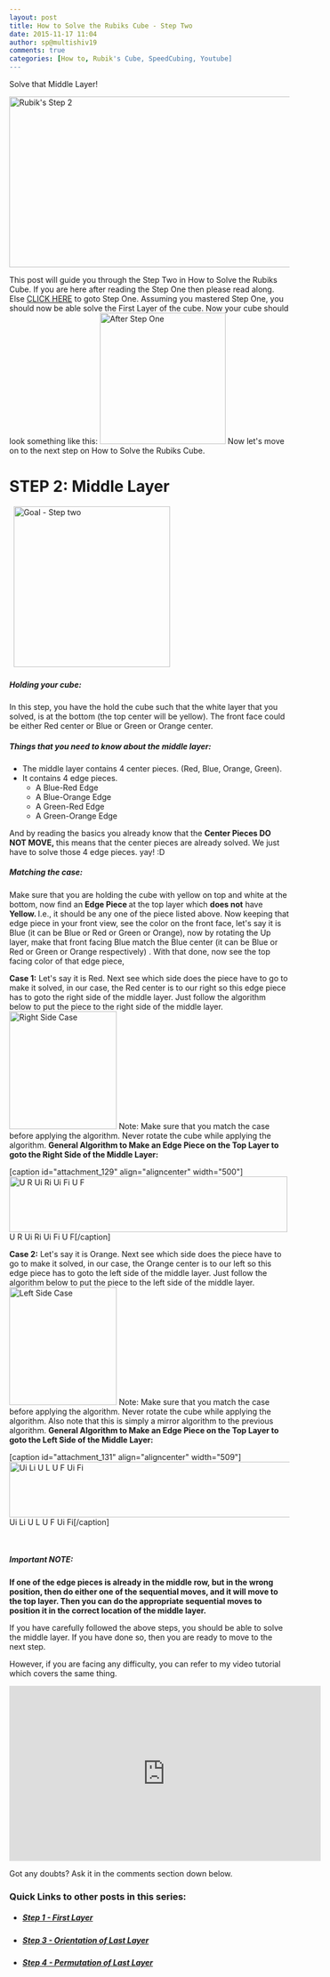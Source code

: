 ```yaml
---
layout: post
title: How to Solve the Rubiks Cube - Step Two
date: 2015-11-17 11:04
author: sp@multishiv19
comments: true
categories: [How to, Rubik's Cube, SpeedCubing, Youtube]
---
```


Solve that Middle Layer!

<p><img class="aligncenter size-large wp-image-218" src="http://www.shivaprasad.me/blog/wp-content/uploads/2015/11/Rubiks-Step-2-1024x307.png" alt="Rubik's Step 2" width="1024" height="307" /></p><p>This post will guide you through the Step Two in How to Solve the Rubiks Cube. <!--more--> If you are here after reading the Step One then please read along. Else <a href="http://www.shivaprasad.me/how-to-solve-the-rubiks-cube/">CLICK HERE</a> to goto Step One. Assuming you mastered Step One, you should now be able solve the First Layer of the cube. Now your cube should look something like this: <a href="http://www.shivaprasad.me/blog/wp-content/uploads/2015/11/After-Step-One.png"><img class="aligncenter size-full wp-image-123" src="http://www.shivaprasad.me/blog/wp-content/uploads/2015/11/After-Step-One.png" alt="After Step One" width="226" height="236" /></a> Now let's move on to the next step on How to Solve the Rubiks Cube.</p><h1>STEP 2: Middle Layer</h1><p>  <img class="aligncenter wp-image-127 size-full" src="http://www.shivaprasad.me/blog/wp-content/uploads/2015/11/Goal1.png" alt="Goal - Step two" width="281" height="289" /></p><h5>Holding your cube:</h5><p>In this step, you have the hold the cube such that the white layer that you solved, is at the bottom (the top center will be yellow). The front face could be either Red center or Blue or Green or Orange center.</p><h5>Things that you need to know about the middle layer:</h5><ul><li>The middle layer contains 4 center pieces. (Red, Blue, Orange, Green).</li><li>It contains 4 edge pieces.<ul><li>A Blue-Red Edge</li><li>A Blue-Orange Edge</li><li>A Green-Red Edge</li><li>A Green-Orange Edge</li></ul></li></ul><p>And by reading the basics you already know that the <strong>Center Pieces DO NOT MOVE, </strong>this means that the center pieces are already solved. We just have to solve those 4 edge pieces. yay! :D</p><h5>Matching the case:</h5><p>Make sure that you are holding the cube with yellow on top and white at the bottom, now find an <strong>Edge Piece </strong>at the top layer which <strong>does not</strong> have <strong>Yellow. </strong>I.e., it should be any one of the piece listed above. Now keeping that edge piece in your front view, see the color on the front face, let's say it is Blue (it can be Blue or Red or Green or Orange), now by rotating the Up layer, make that front facing Blue match the Blue center (it can be Blue or Red or Green or Orange respectively) . With that done, now see the top facing color of that edge piece,</p><p><strong>Case 1:</strong> Let's say it is Red. Next see which side does the piece have to go to make it solved, in our case, the Red center is to our right so this edge piece has to goto the right side of the middle layer. Just follow the algorithm below to put the piece to the right side of the middle layer. <img class="aligncenter size-full wp-image-128" src="http://www.shivaprasad.me/blog/wp-content/uploads/2015/11/Right-Side-Case.png" alt="Right Side Case" width="193" height="212" /> Note: Make sure that you match the case before applying the algorithm. Never rotate the cube while applying the algorithm. <strong>General Algorithm to Make an Edge Piece on the Top Layer to goto the Right Side of the Middle Layer:</strong></p>[caption id="attachment_129" align="aligncenter" width="500"]<a href="http://www.shivaprasad.me/blog/wp-content/uploads/2015/11/Right-Side.png"><img class="wp-image-129" src="http://www.shivaprasad.me/blog/wp-content/uploads/2015/11/Right-Side-300x60.png" alt="U R Ui Ri Ui Fi U F" width="500" height="100" /></a> U R Ui Ri Ui Fi U F[/caption]<p><strong>Case 2:</strong> Let's say it is Orange. Next see which side does the piece have to go to make it solved, in our case, the Orange center is to our left so this edge piece has to goto the left side of the middle layer. Just follow the algorithm below to put the piece to the left side of the middle layer. <img class="aligncenter size-full wp-image-130" src="http://www.shivaprasad.me/blog/wp-content/uploads/2015/11/Left-Side-Case.png" alt="Left Side Case" width="193" height="212" /> Note: Make sure that you match the case before applying the algorithm. Never rotate the cube while applying the algorithm. Also note that this is simply a mirror algorithm to the previous algorithm. <strong>General Algorithm to Make an Edge Piece on the Top Layer to goto the Left Side of the Middle Layer:</strong></p>[caption id="attachment_131" align="aligncenter" width="509"]<a href="http://www.shivaprasad.me/blog/wp-content/uploads/2015/11/Left-Side.png"><img class="wp-image-131" src="http://www.shivaprasad.me/blog/wp-content/uploads/2015/11/Left-Side-300x59.png" alt="Ui Li U L U F Ui Fi" width="509" height="100" /></a> Ui Li U L U F Ui Fi[/caption]<p>&nbsp;</p><h5>Important NOTE:</h5><p><strong>If one of the edge pieces is already in the middle row, but in the wrong position, then do either one of the sequential moves, and it will move to the top layer. Then you can do the appropriate sequential moves to position it in the correct location of the middle layer.</strong>  </p><p>If you have carefully followed the above steps, you should be able to solve the middle layer. If you have done so, then you are ready to move to the next step.</p><p>However, if you are facing any difficulty, you can refer to my video tutorial which covers the same thing.</p><p><iframe src="https://www.youtube.com/embed/TKHu99iLjgY" width="560" height="315" frameborder="0" allowfullscreen="allowfullscreen"></iframe></p><p>Got any doubts? Ask it in the comments section down below.</p><h3>Quick Links to other posts in this series:</h3><ul><li><h5><a href="http://www.shivaprasad.me/how-to-solve-the-rubiks-cube/" target="_blank">Step 1 - First Layer</a></h5></li><li><h5><a href="http://www.shivaprasad.me/how-to-solve-the-rubiks-cube-step-three/" target="_blank">Step 3 - Orientation of Last Layer</a></h5></li><li><h5><a href="http://www.shivaprasad.me/how-to-solve-the-rubiks-cube-step-four/" target="_blank">Step 4 - Permutation of Last Layer</a></h5></li></ul>
